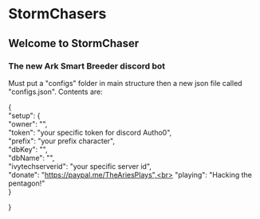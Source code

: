 # StormChasers
<p>
<h2>Welcome to StormChaser</h2>
<h3>The new Ark Smart Breeder discord bot</h3>
</p>
<p>
  Must put a "configs" folder in main structure then a new json file called "configs.json".
  Contents are:
  
  {<br>
  "setup": {<br>
    "owner": "",<br>
    "token": "your specific token for discord Autho0",<br>
    "prefix": "your prefix character",<br>
    "dbKey": "",<br>
    "dbName": "",<br>
    "ivytechserverid": "your specific server id",<br>
    "donate": "https://paypal.me/TheAriesPlays",<br>
    "playing": "Hacking the pentagon!"<br>
  }<br>

}
</p>
